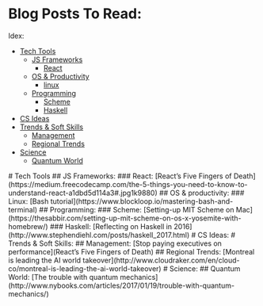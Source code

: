 # Blog Posts To Read:
Idex:
- [Tech Tools](#tech)
  - [JS Frameworks](#tech_js)
    - [React](#tech_js_react)
  - [OS & Productivity](#tech_os)
    - [linux](#tech_os_linux)
  - [Programming](#tech_prog)
    - [Scheme](#tech_prog_scheme)
    - [Haskell](#tech_prog_haskell)
- [CS Ideas](#cs)
- [Trends & Soft Skills](#trends)
  - [Management](#trends_management)
  - [Regional Trends](#trends_regional)
- [Science](#sci)
  - [Quantum World](#sci_qw)

<a name="tech" />
# Tech Tools
<a name="tech_js" />
## JS Frameworks:
<a name="tech_js_react" />
### React:
[React’s Five Fingers of Death](https://medium.freecodecamp.com/the-5-things-you-need-to-know-to-understand-react-a1dbd5d114a3#.jpg1k9880)

<a name="tech_os" />
## OS & productivity:
<a name="tech_os_linux" />
### Linux:
[Bash tutorial](https://www.blockloop.io/mastering-bash-and-terminal)

<a name="tech_prog" />
## Programming:
<a name="tech_prog_scheme" />
### Scheme:
[Setting-up MIT Scheme on Mac](https://thesabbir.com/setting-up-mit-scheme-on-os-x-yosemite-with-homebrew/)

<a name="tech_prog_haskell" />
### Haskell:
[Reflecting on Haskell in 2016](http://www.stephendiehl.com/posts/haskell_2017.html)

<a name="cs" />
# CS Ideas:

<a name="trends" />
# Trends & Soft Skills:
<a name="trends_management" />
## Management:
[Stop paying executives on performance](React’s Five Fingers of Death)

<a name="trends_regional" />
## Regional Trends:
[Montreal is leading the AI world takeover](http://www.cloudraker.com/en/cloud-co/montreal-is-leading-the-ai-world-takeover)

<a name="sci" />
# Science:
<a name="sci_qw" />
## Quantum World:
[The trouble with quantum mechanics](http://www.nybooks.com/articles/2017/01/19/trouble-with-quantum-mechanics/)
